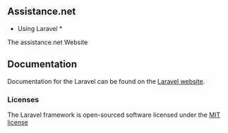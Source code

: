## Assistance.net
* Using Laravel *

The assistance.net Website

## Documentation

Documentation for the Laravel can be found on the [Laravel website](http://laravel.com/docs).

### Licenses

The Laravel framework is open-sourced software licensed under the [MIT license](http://opensource.org/licenses/MIT)
